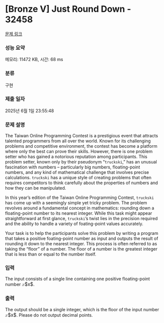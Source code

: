# [Bronze V] Just Round Down - 32458 

[문제 링크](https://www.acmicpc.net/problem/32458) 

### 성능 요약

메모리: 11472 KB, 시간: 68 ms

### 분류

구현

### 제출 일자

2025년 6월 1일 23:55:48

### 문제 설명

<p>The Taiwan Online Programming Contest is a prestigious event that attracts talented programmers from all over the world. Known for its challenging problems and competitive environment, the contest has become a platform where only the best can prove their skills. However, there is one problem setter who has gained a notorious reputation among participants. This problem setter, known only by their pseudonym “<code>truckski</code>,” has an unusual fascination with numbers – particularly big numbers, floating-point numbers, and any kind of mathematical challenge that involves precise calculations. <code>truckski</code> has a unique style of creating problems that often requires competitors to think carefully about the properties of numbers and how they can be manipulated.</p>

<p>In this year’s edition of the Taiwan Online Programming Contest, <code>truckski</code> has come up with a seemingly simple yet tricky problem. The problem revolves around a fundamental concept in mathematics: rounding down a floating-point number to its nearest integer. While this task might appear straightforward at first glance, <code>truckski</code>’s twist lies in the precision required and the ability to handle a variety of foating-point values accurately.</p>

<p>Your task is to help the participants solve this problem by writing a program that takes a positive foating-point number as input and outputs the result of rounding it down to the nearest integer. This process is often referred to as taking the “floor” of a number. The floor of a number is the greatest integer that is less than or equal to the number itself.</p>

### 입력 

 <p>The input consists of a single line containing one positive floating-point number <mjx-container class="MathJax" jax="CHTML" style="font-size: 109%; position: relative;"><mjx-math class="MJX-TEX" aria-hidden="true"><mjx-mi class="mjx-i"><mjx-c class="mjx-c1D465 TEX-I"></mjx-c></mjx-mi></mjx-math><mjx-assistive-mml unselectable="on" display="inline"><math xmlns="http://www.w3.org/1998/Math/MathML"><mi>x</mi></math></mjx-assistive-mml><span aria-hidden="true" class="no-mathjax mjx-copytext">$x$</span></mjx-container>.</p>

### 출력 

 <p>The output should be a single integer, which is the floor of the input number <mjx-container class="MathJax" jax="CHTML" style="font-size: 109%; position: relative;"><mjx-math class="MJX-TEX" aria-hidden="true"><mjx-mi class="mjx-i"><mjx-c class="mjx-c1D465 TEX-I"></mjx-c></mjx-mi></mjx-math><mjx-assistive-mml unselectable="on" display="inline"><math xmlns="http://www.w3.org/1998/Math/MathML"><mi>x</mi></math></mjx-assistive-mml><span aria-hidden="true" class="no-mathjax mjx-copytext">$x$</span></mjx-container>. Please do not output decimal points.</p>

